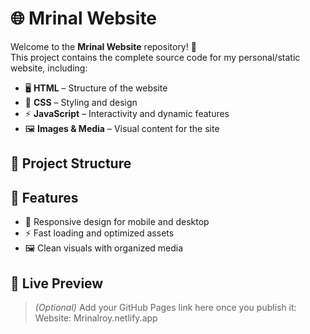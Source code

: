 # 🌐 Mrinal Website

Welcome to the **Mrinal Website** repository! 🚀  
This project contains the complete source code for my personal/static website, including:

- 🖥️ **HTML** – Structure of the website
- 🎨 **CSS** – Styling and design
- ⚡ **JavaScript** – Interactivity and dynamic features
- 🖼️ **Images & Media** – Visual content for the site

## 📂 Project Structure

## 🎯 Features
- 📱 Responsive design for mobile and desktop
- ⚡ Fast loading and optimized assets
- 🖼️ Clean visuals with organized media

## 🚀 Live Preview
> *(Optional)* Add your GitHub Pages link here once you publish it:
Website: Mrinalroy.netlify.app
